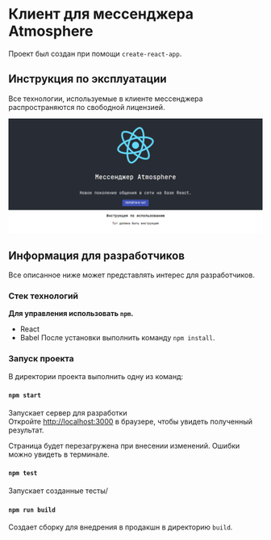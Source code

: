 # Клиент для мессенджера Atmosphere

Проект был создан при помощи `create-react-app`.

## Инструкция по эксплуатации

Все технологии, используемые в клиенте мессенджера распространяются по свободной лицензией.

![Главная страница](https://github.com/yaonkey/atm-client/raw/main/public/Assets/Images/1.png)

## Информация для разработчиков

Все описанное ниже может представлять интерес для разработчиков.

### Стек технологий

**Для управления использовать `npm`.**
* React
* Babel
После установки выполнить команду `npm install`.

### Запуск проекта

В директории проекта выполнить одну из команд:

#### `npm start`

Запускает сервер для разработки\
Откройте [http://localhost:3000](http://localhost:3000) в браузере, чтобы увидеть полученный результат.

Страница будет перезагружена при внесении изменений.
Ошибки можно увидеть в терминале.

#### `npm test`

Запускает созданные тесты/

#### `npm run build`

Создает сборку для внедрения в продакшн в директорию `build`.
